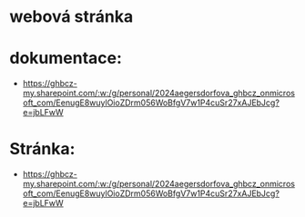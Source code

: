 # webová stránka <br>

# dokumentace: <br>
* https://ghbcz-my.sharepoint.com/:w:/g/personal/2024aegersdorfova_ghbcz_onmicrosoft_com/EenugE8wuylOioZDrm056WoBfgV7w1P4cuSr27xAJEbJcg?e=jbLFwW <br>

# Stránka: <br>
* https://ghbcz-my.sharepoint.com/:w:/g/personal/2024aegersdorfova_ghbcz_onmicrosoft_com/EenugE8wuylOioZDrm056WoBfgV7w1P4cuSr27xAJEbJcg?e=jbLFwW <br>